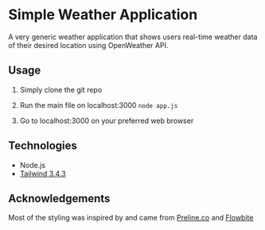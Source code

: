 # Simple Weather Application
A very generic weather application that shows users real-time weather data of their desired location using OpenWeather API.

## Usage
1. Simply clone the git repo


2. Run the main file on localhost:3000
`node app.js `

3. Go to localhost:3000 on your preferred web browser

## Technologies
- Node.js
- [Tailwind 3.4.3](https://tailwindcss.com/docs/installation)

## Acknowledgements
Most of the styling was inspired by and came from [Preline.co](https://preline.co/index.html) and [Flowbite](https://flowbite.com/)
